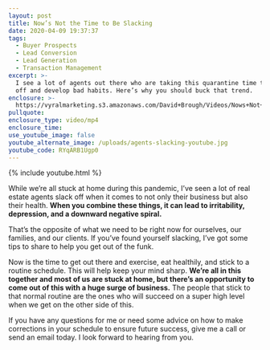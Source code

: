 ```yaml
---
layout: post
title: Now’s Not the Time to Be Slacking
date: 2020-04-09 19:37:37
tags:
  - Buyer Prospects
  - Lead Conversion
  - Lead Generation
  - Transaction Management
excerpt: >-
  I see a lot of agents out there who are taking this quarantine time to slack
  off and develop bad habits. Here’s why you should buck that trend.
enclosure: >-
  https://vyralmarketing.s3.amazonaws.com/David+Brough/Videos/Nows+Not+the+Time+to+Be+Slacking.mp4
pullquote:
enclosure_type: video/mp4
enclosure_time:
use_youtube_image: false
youtube_alternate_image: /uploads/agents-slacking-youtube.jpg
youtube_code: RYqARB1Ugp0
---
```


{% include youtube.html %}

While we’re all stuck at home during this pandemic, I’ve seen a lot of real estate agents slack off when it comes to not only their business but also their health. **When you combine these things, it can lead to irritability, depression, and a downward negative spiral.&nbsp;**

That’s the opposite of what we need to be right now for ourselves, our families, and our clients. If you’ve found yourself slacking, I’ve got some tips to share to help you get out of the funk.&nbsp;

Now is the time to get out there and exercise, eat healthily, and stick to a routine schedule. This will help keep your mind sharp. **We’re all in this together and most of us are stuck at home, but there’s an opportunity to come out of this with a huge surge of business.** The people that stick to that normal routine are the ones who will succeed on a super high level when we get on the other side of this.&nbsp;

If you have any questions for me or need some advice on how to make corrections in your schedule to ensure future success, give me a call or send an email today. I look forward to hearing from you.